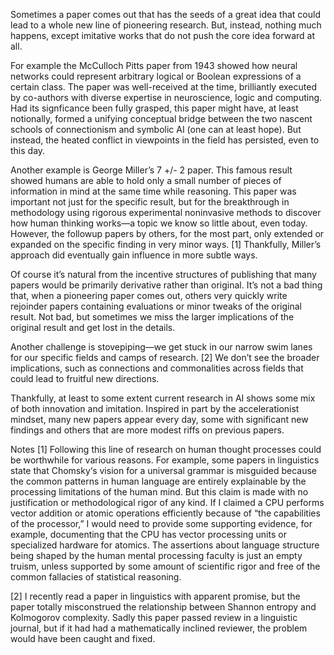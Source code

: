 Sometimes a paper comes out that has the seeds of a great idea that could lead to a whole new line of pioneering research. But, instead, nothing much happens, except imitative works that do not push the core idea forward at all.

For example the McCulloch Pitts paper from 1943 showed how neural networks could represent arbitrary logical or Boolean expressions of a certain class. The paper was well-received at the time, brilliantly executed by co-authors with diverse expertise in neuroscience, logic and computing. Had its signficance been fully grasped, this paper might have, at least notionally, formed a unifying conceptual bridge between the two nascent schools of connectionism and symbolic AI (one can at least hope). But instead, the heated conflict in viewpoints in the field has persisted, even to this day.

Another example is George Miller’s 7 +/- 2 paper. This famous result showed humans are able to hold only a small number of pieces of information in mind at the same time while reasoning.  This paper was important not just for the specific result, but for the breakthrough in methodology using rigorous experimental noninvasive methods to discover how human thinking works—a topic we know so little about, even today. However, the followup papers by others, for the most part, only extended or expanded on the specific finding in very minor ways. [1] Thankfully, Miller’s approach did eventually gain influence in more subtle ways.

Of course it’s natural from the incentive structures of publishing that many papers would be primarily derivative rather than original. It’s not a bad thing that, when a pioneering paper comes out, others very quickly write rejoinder papers containing evaluations or minor tweaks of the original result. Not bad, but sometimes we miss the larger implications of the original result and get lost in the details.

Another challenge is stovepiping—we get stuck in our narrow swim lanes for our specific fields and camps of research. [2] We don’t see the broader implications, such as connections and commonalities across fields that could lead to fruitful new directions.

Thankfully, at least to some extent current research in AI shows some mix of both innovation and imitation. Inspired in part by the accelerationist mindset, many new papers appear every day, some with significant new findings and others that are more modest riffs on previous papers.

Notes
[1] Following this line of research on human thought processes could be worthwhile for various reasons. For example, some papers in linguistics state that Chomsky‘s vision for a universal grammar is misguided because the common patterns in human language are entirely explainable by the processing limitations of the human mind. But this claim is made with no justification or methodological rigor of any kind. If I claimed a CPU performs vector addition or atomic operations efficiently because of “the capabilities of the processor,” I would need to provide some supporting evidence, for example, documenting that the CPU has vector processing units or specialized hardware for atomics. The assertions about language structure being shaped by the human mental processing faculty is just an empty truism, unless supported by some amount of scientific rigor and free of the common fallacies of statistical reasoning.

[2] I recently read a paper in linguistics with apparent promise, but the paper totally misconstrued the relationship between Shannon entropy and Kolmogorov complexity. Sadly this paper passed review in a linguistic journal, but if it had had a mathematically inclined reviewer, the problem would have been caught and fixed.

